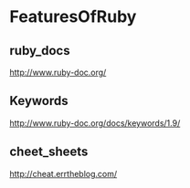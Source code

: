 # FeaturesOfRuby

## ruby_docs

  http://www.ruby-doc.org/

## Keywords

  http://www.ruby-doc.org/docs/keywords/1.9/

## cheet_sheets

  http://cheat.errtheblog.com/

